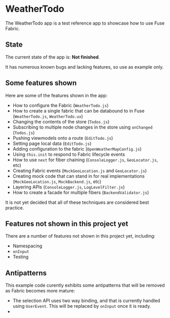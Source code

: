 # WeatherTodo

The WeatherTodo app is a test reference app to showcase how to use Fuse Fabric.

## State

The current state of the app is: __Not finished__.

It has numerous known bugs and lacking features, so use as example only.

## Some features shown

Here are some of the features shown in the app:

- How to configure the Fabric (`WeatherTodo.js`)
- How to create a single fabric that can be databound to in Fuse (`WeatherTodo.js`, `WeatherTodo.ux`)
- Changing the contents of the store (`Todos.js`)
- Subscribing to multiple node changes in the store using `onChanged` (`Todos.js`)
- Pushing viewmodels onto a route (`EditTodo.js`)
- Setting page local data (`EditTodo.js`)
- Adding configuration to the fabric (`OpenWeatherMapConfig.js`)
- Using `this.init` to respond to Fabric lifecycle events
- How to use `next` for fiber chaining (`ConsoleLogger.js`, `GeoLocator.js`, etc)
- Creating Fabric events (`MockGeoLocation.js` and `GeoLocator.js`)
- Creating mock code that can stand in for real implementations (`MockGeoLocation.js`, `MockBackend.js`, etc)
- Layering APIs (`ConsoleLogger.js`, `LogLevelFilter.js`)
- How to create a facade for multiple fibers (`BackendValidator.js`)

It is not yet decided that all of these techniques are considered best practice.

## Features not shown in this project yet

There are a number of features not shown in this project yet, including:

- Namespacing
- `onInput`
- Testing

## Antipatterns

This example code curently exhibits some antipatterns that will be removed as Fabric becomes more mature:

- The selection API uses two way binding, and that is currently handled using `UserEvent`. This will be replaced by `onInput` once it is ready.
-